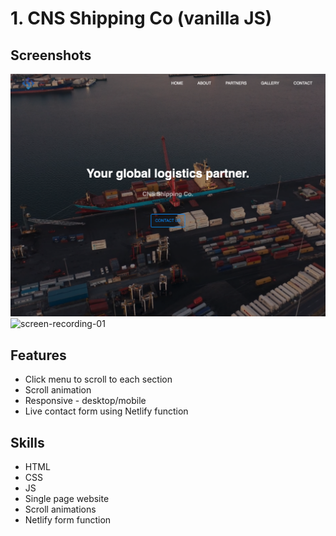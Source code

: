 # 1. CNS Shipping Co (vanilla JS)
## Screenshots
![screenshot-01](./screenshots/screenshot-01.png)
![screen-recording-01](./screenshots/screen-recording-01.gif)

## Features
- Click menu to scroll to each section
- Scroll animation
- Responsive - desktop/mobile
- Live contact form using Netlify function

## Skills
- HTML
- CSS
- JS
- Single page website
- Scroll animations
- Netlify form function